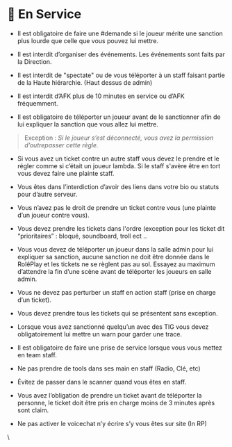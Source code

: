 # 🚨 En Service

* Il est obligatoire de faire une #demande si le joueur mérite une sanction plus lourde que celle que vous pouvez lui mettre.



* Il est interdit d’organiser des événements. Les événements sont faits par la Direction.



* Il est interdit de "spectate" ou de vous téléporter à un staff faisant partie de la Haute hiérarchie. (Haut dessus de admin)



* Il est interdit d’AFK plus de 10 minutes en service ou d’AFK fréquemment.



* Il est obligatoire de téléporter un joueur avant de le sanctionner afin de lui expliquer la sanction que vous allez lui mettre.&#x20;

> Exception : _Si le joueur s’est déconnecté, vous avez la permission d’outrepasser cette règle._



* Si vous avez un ticket contre un autre staff vous devez le prendre et le régler comme si c’était un joueur lambda. Si le staff s'avère être en tort vous devez faire une plainte staff.



* Vous êtes dans l’interdiction d’avoir des liens dans votre bio ou statuts pour d’autre serveur.



* Vous n’avez pas le droit de prendre un ticket contre vous (une plainte d’un joueur contre vous).



* Vous devez prendre les tickets dans l'ordre (exception pour les ticket dit “prioritaires” : bloqué, soundboard, troll ect ..



* Vous vous devez de téléporter un joueur dans la salle admin pour lui expliquer sa sanction, aucune sanction ne doit être donnée dans le RolêPlay et les tickets ne se règlent pas au sol. Essayez au maximum d’attendre la fin d’une scène avant de téléporter les joueurs en salle admin.&#x20;



* Vous ne devez pas perturber un staff en action staff (prise en charge d’un ticket).



* Vous devez prendre tous les tickets qui se présentent sans exception.



* Lorsque vous avez sanctionné quelqu’un avec des TIG vous devez obligatoirement lui mettre un warn pour garder une trace.



* Il est obligatoire de faire une prise de service lorsque vous vous mettez en team staff.



* Ne pas prendre de tools dans ses main en staff (Radio, Clé, etc)



* Évitez de passer dans le scanner quand vous êtes en staff.



* Vous avez l’obligation de prendre un ticket avant de téléporter la personne, le ticket doit être pris en charge moins de 3 minutes après sont claim.



* Ne pas activer le voicechat n’y écrire s’y vous êtes sur site (In RP)&#x20;

\
